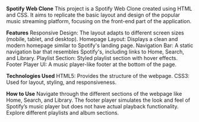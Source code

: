 **Spotify Web Clone**
This project is a Spotify Web Clone created using HTML and CSS. It aims to replicate the basic layout and design of the popular music streaming platform, focusing on the front-end part of the application.

**Features**
Responsive Design: The layout adapts to different screen sizes (mobile, tablet, and desktop).
Homepage Layout: Displays a clean and modern homepage similar to Spotify's landing page.
Navigation Bar: A static navigation bar that resembles Spotify's, including links to Home, Search, and Library.
Playlist Section: Styled playlist section with hover effects.
Footer Player UI: A music player-like footer at the bottom of the page.

**Technologies Used**
HTML5: Provides the structure of the webpage.
CSS3: Used for layout, styling, and responsiveness.

**How to Use**
Navigate through the different sections of the webpage like Home, Search, and Library.
The footer player simulates the look and feel of Spotify’s music player but does not have actual playback functionality.
Explore different playlists and album sections.
